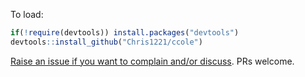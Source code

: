 To load:

```R
if(!require(devtools)) install.packages("devtools")
devtools::install_github("Chris1221/ccole")
```

[Raise an issue if you want to complain and/or discuss](https://github.com/Chris1221/ccole/issues/new). PRs welcome. 
